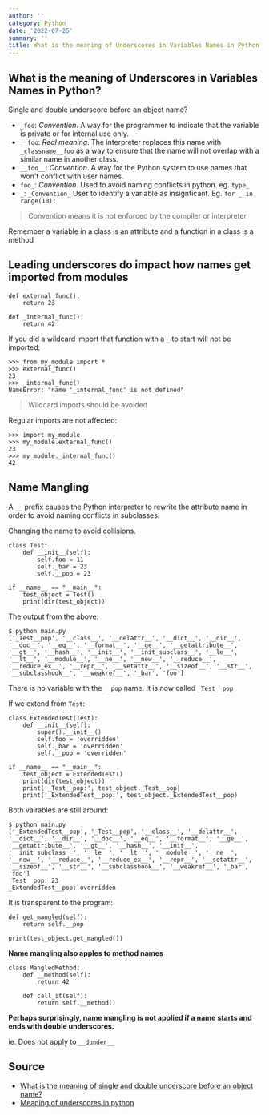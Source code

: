 ```yaml
---
author: ''
category: Python
date: '2022-07-25'
summary: ''
title: What is the meaning of Underscores in Variables Names in Python?
---
```


## What is the meaning of Underscores in Variables Names in Python?

Single and double underscore before an object name?

* `_foo`: _Convention_. A way for the programmer to indicate that the variable is private or for internal use only.
* `__foo`: _Real meaning_. The interpreter replaces this name with `_classname__foo` as a way to ensure that the name will not overlap with a similar name in another class.
* `__foo__`: _Convention_. A way for the Python system to use names that won't conflict with user names.
* `foo_`: _Convention_. Used to avoid naming conflicts in python. eg. `type_`
* `_`: `_Convention_` User to identify a variable as insignficant. Eg. `for _ in range(10):`

> Convention means it is not enforced by the compiler or interpreter

Remember a variable in a class is an attribute and a function in a class is a method

## Leading underscores do impact how names get imported from modules

    def external_func():
        return 23

    def _internal_func():
        return 42

If you did a wildcard import that function with a `_` to start will not be imported:

    >>> from my_module import *
    >>> external_func()
    23
    >>> _internal_func()
    NameError: "name '_internal_func' is not defined"

> Wildcard imports should be avoided

Regular imports are not affected:

    >>> import my_module
    >>> my_module.external_func()
    23
    >>> my_module._internal_func()
    42

## Name Mangling

A `__` prefix causes the Python interpreter to rewrite the attribute name in order to avoid naming conflicts in subclasses.

Changing the name to avoid collisions.

    class Test:
        def __init__(self):
            self.foo = 11
            self._bar = 23
            self.__pop = 23

    if __name__ == "__main__":
        test_object = Test()
        print(dir(test_object))

The output from the above:

    $ python main.py
    ['_Test__pop', '__class__', '__delattr__', '__dict__', '__dir__', '__doc__', '__eq__', '__format__', '__ge__', '__getattribute__', '__gt__', '__hash__', '__init__', '__init_subclass__', '__le__', '__lt__', '__module__', '__ne__', '__new__', '__reduce__', '__reduce_ex__', '__repr__', '__setattr__', '__sizeof__', '__str__', '__subclasshook__', '__weakref__', '_bar', 'foo']

There is no variable with the `__pop` name. It is now called `_Test__pop`

If we extend from `Test`:

    class ExtendedTest(Test):
        def __init__(self):
            super().__init__()
            self.foo = 'overridden'
            self._bar = 'overridden'
            self.__pop = 'overridden'

    if __name__ == "__main__":
        test_object = ExtendedTest()
        print(dir(test_object))
        print('_Test__pop:', test_object._Test__pop)
        print('_ExtendedTest__pop:', test_object._ExtendedTest__pop)

Both vairables are still around:

    $ python main.py
    ['_ExtendedTest__pop', '_Test__pop', '__class__', '__delattr__', '__dict__', '__dir__', '__doc__', '__eq__', '__format__', '__ge__', '__getattribute__', '__gt__', '__hash__', '__init__', '__init_subclass__', '__le__', '__lt__', '__module__', '__ne__', '__new__', '__reduce__', '__reduce_ex__', '__repr__', '__setattr__', '__sizeof__', '__str__', '__subclasshook__', '__weakref__', '_bar', 'foo']
    _Test__pop: 23
    _ExtendedTest__pop: overridden

It is transparent to the program:

    def get_mangled(self):
        return self.__pop
    
    print(test_object.get_mangled())

**Name mangling also apples to method names**

    class MangledMethod:
        def __method(self):
            return 42

        def call_it(self):
            return self.__method()

**Perhaps surprisingly, name mangling is not applied if a name starts and ends with double underscores.**

ie. Does not apply to `__dunder__`

## Source

* [What is the meaning of single and double underscore before an object name?](https://stackoverflow.com/questions/1301346/what-is-the-meaning-of-single-and-double-underscore-before-an-object-name)
* [Meaning of underscores in python](https://dbader.org/blog/meaning-of-underscores-in-python)